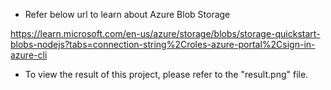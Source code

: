 - Refer below url to learn about Azure Blob Storage

https://learn.microsoft.com/en-us/azure/storage/blobs/storage-quickstart-blobs-nodejs?tabs=connection-string%2Croles-azure-portal%2Csign-in-azure-cli

- To view the result of this project, please refer to the "result.png" file.